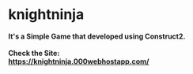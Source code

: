 # knightninja
<b>It's a Simple Game that developed using Construct2.<b>
  <br>
  <br>
Check the Site:  <br>
https://knightninja.000webhostapp.com/

